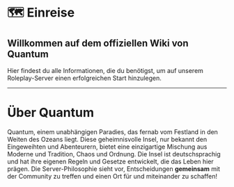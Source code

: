 # 🗺️ Einreise

## Willkommen auf dem offiziellen Wiki von Quantum
Hier findest du alle Informationen, die du benötigst, um auf unserem Roleplay-Server einen erfolgreichen Start hinzulegen.

---

# Über Quantum
Quantum, einem unabhängigen Paradies, das fernab vom Festland in den Weiten des Ozeans liegt. Diese geheimnisvolle Insel, nur bekannt den Eingeweihten und Abenteurern, bietet eine einzigartige Mischung aus Moderne und Tradition, Chaos und Ordnung. Die Insel ist deutschsprachig und hat ihre eigenen Regeln und Gesetze entwickelt, die das Leben hier prägen. Die Server-Philosophie sieht vor, Entscheidungen **gemeinsam** mit der Community zu treffen und einen Ort für und miteinander zu schaffen!
